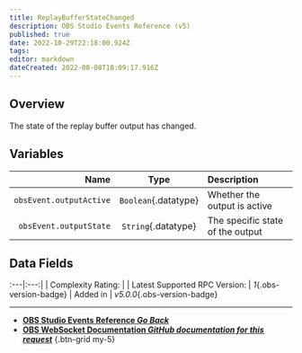 ```yaml
---
title: ReplayBufferStateChanged
description: OBS Studio Events Reference (v5)
published: true
date: 2022-10-29T22:18:00.924Z
tags: 
editor: markdown
dateCreated: 2022-08-08T18:09:17.916Z
---
```


## Overview
The state of the replay buffer output has changed.

## Variables
Name | Type | Description | 
----:|:----:|:------------|
`obsEvent.outputActive` | `Boolean`{.datatype} | Whether the output is active
`obsEvent.outputState` | `String`{.datatype} | The specific state of the output

## Data Fields
:---|:---:|
| Complexity Rating: | <span class="stars stars--2"></span>
| Latest Supported RPC Version: | *1*{.obs-version-badge}
| Added in | *v5.0.0*{.obs-version-badge}

---

- [<i class="mdi mdi-chevron-left"></i>**OBS Studio Events Reference *Go Back***](/Broadcasters/OBS/Events)
- [<i class="mdi mdi-github"></i> **OBS WebSocket Documentation *GitHub documentation for this request***](https://github.com/obsproject/obs-websocket/blob/master/docs/generated/protocol.md#replaybufferstatechanged)
{.btn-grid my-5}